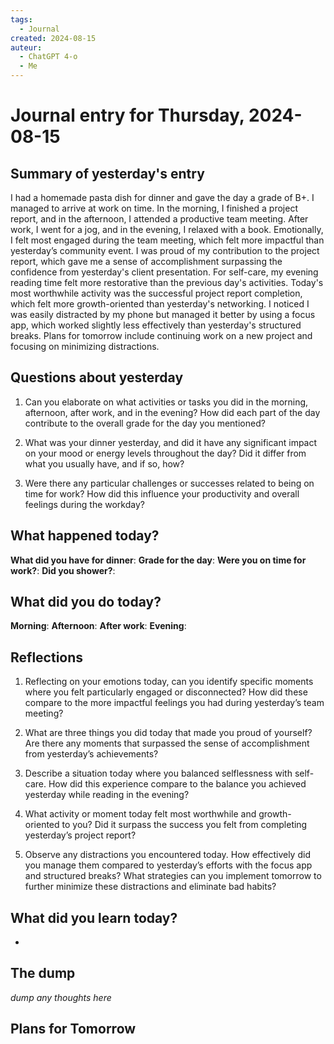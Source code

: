 ```yaml
---
tags:
  - Journal
created: 2024-08-15
auteur:
  - ChatGPT 4-o
  - Me
---
```

# Journal entry for Thursday, 2024-08-15

## Summary of yesterday's entry

I had a homemade pasta dish for dinner and gave the day a grade of B+. I managed to arrive at work on time. In the morning, I finished a project report, and in the afternoon, I attended a productive team meeting. After work, I went for a jog, and in the evening, I relaxed with a book. Emotionally, I felt most engaged during the team meeting, which felt more impactful than yesterday’s community event. I was proud of my contribution to the project report, which gave me a sense of accomplishment surpassing the confidence from yesterday's client presentation. For self-care, my evening reading time felt more restorative than the previous day's activities. Today's most worthwhile activity was the successful project report completion, which felt more growth-oriented than yesterday's networking. I noticed I was easily distracted by my phone but managed it better by using a focus app, which worked slightly less effectively than yesterday's structured breaks. Plans for tomorrow include continuing work on a new project and focusing on minimizing distractions.

## Questions about yesterday

1. Can you elaborate on what activities or tasks you did in the morning, afternoon, after work, and in the evening? How did each part of the day contribute to the overall grade for the day you mentioned?
   
2. What was your dinner yesterday, and did it have any significant impact on your mood or energy levels throughout the day? Did it differ from what you usually have, and if so, how?

3. Were there any particular challenges or successes related to being on time for work? How did this influence your productivity and overall feelings during the workday?

## What happened today?

**What did you have for dinner**: 
**Grade for the day**: 
**Were you on time for work?**:
**Did you shower?**:

## What did you do today?

**Morning**: 
**Afternoon**: 
**After work**: 
**Evening**: 

## Reflections

1. Reflecting on your emotions today, can you identify specific moments where you felt particularly engaged or disconnected? How did these compare to the more impactful feelings you had during yesterday’s team meeting?

2. What are three things you did today that made you proud of yourself? Are there any moments that surpassed the sense of accomplishment from yesterday’s achievements?

3. Describe a situation today where you balanced selflessness with self-care. How did this experience compare to the balance you achieved yesterday while reading in the evening?

4. What activity or moment today felt most worthwhile and growth-oriented to you? Did it surpass the success you felt from completing yesterday’s project report?

5. Observe any distractions you encountered today. How effectively did you manage them compared to yesterday’s efforts with the focus app and structured breaks? What strategies can you implement tomorrow to further minimize these distractions and eliminate bad habits?

## What did you learn today?

-

## The dump
*dump any thoughts here*

## Plans for Tomorrow
